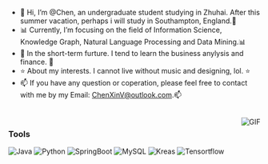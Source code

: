 - 👋 Hi, I’m @Chen, an undergraduate student studying in Zhuhai. After this summer vacation, perhaps i will study in Southampton, England.👋 
- 📊 Currently, I’m focusing on the field of Information Science, Knowledge Graph, Natural Language Processing and Data Mining.📊
- 🌱 In the short-term furture. I tend to learn the business anylysis and finance. 🌱  
- ⭐ About my interests. I cannot live without music and designing, lol. ⭐
- 📫 If you have any question or coperation, please feel free to contact with me by my Email: ChenXinV@outlook.com.📫
<br/>
<img align="right" alt="GIF" src="https://raw.githubusercontent.com/JoeyBling/JoeyBling/master/pic/pusheencode.gif" />

### Tools

![Java](https://img.shields.io/badge/-Java-192133?style=flat-square&logo=java&logoColor=white)
![Python](https://img.shields.io/badge/-Python-192133?style=flat-square&logo=python&logoColor=white)
![SpringBoot](https://img.shields.io/badge/-SpringBoot-192133?style=flat-square&logo=spring&logoColor=white)
![MySQL](https://img.shields.io/badge/-MySQL-192133?style=flat-square&logo=mysql&logoColor=white)
![Kreas](https://img.shields.io/badge/-Kreas-192133?style=flat-square&logo=figma&logoColor=white)
![Tensortflow](https://img.shields.io/badge/-Tensortflow-192133?style=flat-square&logo=figma&logoColor=white)






